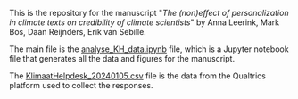 This is the repository for the manuscript "_The (non)effect of personalization in climate texts on credibility of climate scientists_" by Anna Leerink, Mark Bos, Daan Reijnders, Erik van Sebille. 

The main file is the [analyse_KH_data.ipynb](https://github.com/erikvansebille/KH_personalization_effect/blob/main/analyse_KH_data.ipynb) file, which is a Jupyter notebook file that generates all the data and figures for the manuscript. 

The [KlimaatHelpdesk_20240105.csv](https://github.com/erikvansebille/KH_personalization_effect/blob/main/KlimaatHelpdesk_20240105.csv) file is the data from the Qualtrics platform used to collect the responses.
